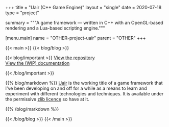 +++
title = "Uair (C++ Game Engine)"
layout = "single"
date = 2020-07-18
type = "project"

summary = """A game framework — written in C++ with an OpenGL-based 
rendering and a Lua-based scripting engine."""

[menu.main]
  name = "OTHER-project-uair"
	parent = "OTHER"
+++

{{< main >}}
{{< blog/blog >}}

{{< blog/important >}}
  [View the repository][repo]  
  [View the (WIP) documentation][docs]

  [repo]: https://github.com/dakodun/uair (Uair Repository)
  [docs]: https://chikin.net/uair (Uair Documentation)
{{< /blog/important >}}

{{% blog/markdown %}}
  [Uair][etym] is the working title of a game framework that I've been
  developing on and off for a while as a means to learn and experiment with
  different technologies and techniques. It is available under the
  permissive [zlib licence][zlib] so have at it.

  [etym]: https://en.wiktionary.org/wiki/uair#Scottish_Gaelic (Etymology)
  [zlib]: https://opensource.org/licenses/Zlib (zlib Licence)
{{% /blog/markdown %}}

{{< /blog/blog >}}
{{< /main >}}
